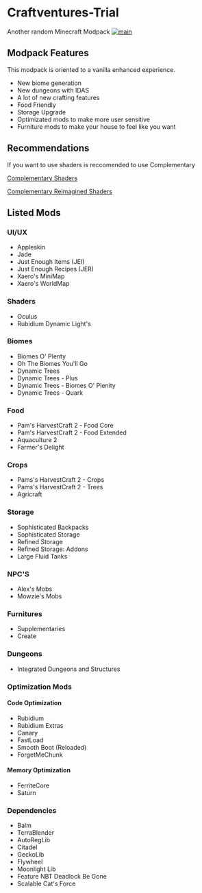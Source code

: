 # Craftventures-Trial
Another random Minecraft Modpack
[![main](https://github.com/Dokman/Craftventures-Trial/actions/workflows/main.yml/badge.svg)](https://github.com/Dokman/Craftventures-Trial/actions/workflows/main.yml)

## Modpack Features
This modpack is oriented to a vanilla enhanced experience.

- New biome generation
- New dungeons with IDAS
- A lot of new crafting features
- Food Friendly
- Storage Upgrade
- Optimizated mods to make more user sensitive
- Furniture mods to make your house to feel like you want 

## Recommendations
If you want to use shaders is reccomended to use Complementary

[Complementary Shaders](https://www.curseforge.com/minecraft/customization/complementary-shaders)

[Complementary Reimagined Shaders](https://www.complementary.dev/reimagined/)




## Listed Mods

### UI/UX
- Appleskin
- Jade
- Just Enough Items (JEI)
- Just Enough Recipes (JER)
- Xaero's MiniMap
- Xaero's WorldMap

### Shaders
- Oculus
- Rubidium Dynamic Light's

### Biomes
- Biomes O' Plenty
- Oh The Biomes You'll Go
- Dynamic Trees
- Dynamic Trees - Plus
- Dynamic Trees - Biomes O' Plenity
- Dynamic Trees - Quark

### Food
- Pam's HarvestCraft 2 - Food Core
- Pam's HarvestCraft 2 - Food Extended
- Aquaculture 2
- Farmer's Delight

### Crops
- Pams's HarvestCraft 2 - Crops
- Pams's HarvestCraft 2 - Trees
- Agricraft

### Storage
- Sophisticated Backpacks
- Sophisticated Storage
- Refined Storage
- Refined Storage: Addons
- Large Fluid Tanks

### NPC'S
- Alex's Mobs
- Mowzie's Mobs

### Furnitures
- Supplementaries
- Create

### Dungeons
- Integrated Dungeons and Structures


### Optimization Mods

#### Code Optimization
- Rubidium
- Rubidium Extras
- Canary
- FastLoad
- Smooth Boot (Reloaded)
- ForgetMeChunk

#### Memory Optimization
- FerriteCore
- Saturn


### Dependencies
- Balm
- TerraBlender
- AutoRegLib
- Citadel
- GeckoLib
- Flywheel
- Moonlight Lib
- Feature NBT Deadlock Be Gone
- Scalable Cat's Force

